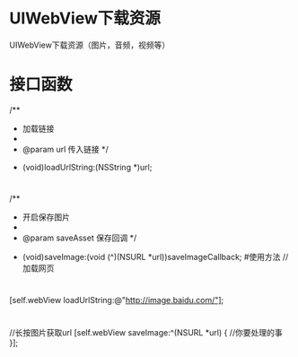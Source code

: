 # UIWebView下载资源
UIWebView下载资源（图片，音频，视频等）
# 接口函数
/**
 *  加载链接
 *
 *  @param url 传入链接
 */
- (void)loadUrlString:(NSString *)url;
#
/**
 *  开启保存图片
 *
 *  @param saveAsset 保存回调
 */
- (void)saveImage:(void (^)(NSURL *url))saveImageCallback;
#使用方法
//加载网页
#
[self.webView loadUrlString:@"http://image.baidu.com/"];
#
//长按图片获取url
[self.webView saveImage:^(NSURL *url) {
    //你要处理的事
}];
